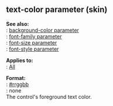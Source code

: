 ## text-color parameter (skin)    
**See also:**    
:   [background-color parameter](/%7Bskin%7D/param/background-color)    
:   [font-family parameter](/%7Bskin%7D/param/font-family)    
:   [font-size parameter](/%7Bskin%7D/param/font-size)    
:   [font-style parameter](/%7Bskin%7D/param/font-style)    
<!-- -->    
**Applies to:**    
:   [All](/%7Bskin%7D/control)    
<!-- -->    
**Format:**    
:   [#rrggbb](/%7B%7Bappendix%7D%7D/html-colors)    
:   none    
The control\'s foreground text color.  